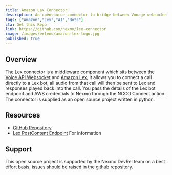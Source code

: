 ```yaml
---
title: Amazon Lex Connector
description: An opensource connector to bridge between Vonage websockets and Amazon Lex
tags: ["Amazon","Lex","AI","Bots"]
cta: Get this Repo
link: https://github.com/nexmo/lex-connector
image: /images/extend/amazon-lex-logo.jpg
published: true
---
```


## Overview
The Lex connector is a middleware component which sits between the [Voice API Websocket](https://developer.nexmo.com/voice/voice-api/guides/websockets) and [Amazon Lex](https://aws.amazon.com/lex/), it allows you to connect a call directly to a Lex bot, all audio from that call will then be sent to Lex and responses played back into the call. You pass the details of the Lex bot endpoint and AWS credentials to Nexmo through the NCCO Connect action.
The connector is supplied as an open source project written in python.

## Resources
* [GitHub Repository](https://github.com/nexmo/lex-connector)
* [Lex PostContent Endpoint](https://docs.aws.amazon.com/lex/latest/dg/API_runtime_PostContent.html) For information

## Support
This open source project is supported by the Nexmo DevRel team on a best effort basis, issues should be raised in the github repository.

